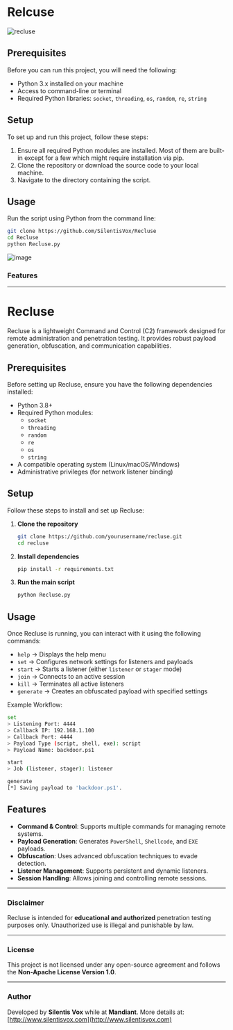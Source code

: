 # Relcuse

![recluse](https://github.com/user-attachments/assets/d6ce3003-84f1-4554-a2bc-639edbafb0e2)

## Prerequisites

Before you can run this project, you will need the following:
- Python 3.x installed on your machine
- Access to command-line or terminal
- Required Python libraries: `socket`, `threading`, `os`, `random`, `re`, `string`

## Setup

To set up and run this project, follow these steps:

1. Ensure all required Python modules are installed. Most of them are built-in except for a few which might require installation via pip.
2. Clone the repository or download the source code to your local machine.
3. Navigate to the directory containing the script.

## Usage

Run the script using Python from the command line:

```bash
git clone https://github.com/SilentisVox/Recluse
cd Recluse
python Recluse.py
```

![image](https://github.com/user-attachments/assets/5a07b56d-cc88-4ce4-a320-86f79c0a0454)

### Features



---


# Recluse

Recluse is a lightweight Command and Control (C2) framework designed for remote administration and penetration testing. It provides robust payload generation, obfuscation, and communication capabilities.

## Prerequisites

Before setting up Recluse, ensure you have the following dependencies installed:

- Python 3.8+
- Required Python modules:
  - `socket`
  - `threading`
  - `random`
  - `re`
  - `os`
  - `string`
- A compatible operating system (Linux/macOS/Windows)
- Administrative privileges (for network listener binding)

## Setup

Follow these steps to install and set up Recluse:

1. **Clone the repository**
   ```bash
   git clone https://github.com/yourusername/recluse.git
   cd recluse
   ```
2. **Install dependencies**
   ```bash
   pip install -r requirements.txt
   ```
3. **Run the main script**
   ```bash
   python Recluse.py
   ```

## Usage

Once Recluse is running, you can interact with it using the following commands:

- `help` → Displays the help menu
- `set` → Configures network settings for listeners and payloads
- `start` → Starts a listener (either `listener` or `stager` mode)
- `join` → Connects to an active session
- `kill` → Terminates all active listeners
- `generate` → Creates an obfuscated payload with specified settings

Example Workflow:

```bash
set
> Listening Port: 4444
> Callback IP: 192.168.1.100
> Callback Port: 4444
> Payload Type (script, shell, exe): script
> Payload Name: backdoor.ps1

start
> Job (listener, stager): listener

generate
[*] Saving payload to 'backdoor.ps1'.
```

## Features

- **Command & Control**: Supports multiple commands for managing remote systems.
- **Payload Generation**: Generates `PowerShell`, `Shellcode`, and `EXE` payloads.
- **Obfuscation**: Uses advanced obfuscation techniques to evade detection.
- **Listener Management**: Supports persistent and dynamic listeners.
- **Session Handling**: Allows joining and controlling remote sessions.

---

### Disclaimer

Recluse is intended for **educational and authorized** penetration testing purposes only. Unauthorized use is illegal and punishable by law.

---

### License

This project is not licensed under any open-source agreement and follows the **Non-Apache License Version 1.0**.

---

### Author

Developed by **Silentis Vox** while at **Mandiant**. More details at: [http://www.silentisvox.com](http://www.silentisvox.com)

